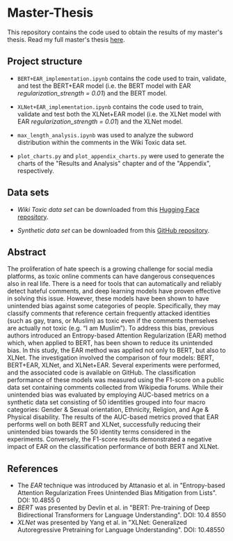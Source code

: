 # Master-Thesis
This repository contains the code used to obtain the results of my master's thesis.
Read my full master's thesis [here](https://www.politesi.polimi.it/handle/10589/211114).
## Project structure
- `BERT+EAR_implementation.ipynb` contains the code used to train, validate, and test the BERT+EAR model (i.e. the BERT model with EAR _regularization_strength = 0.01_) and the BERT model.
  
- `XLNet+EAR_implementation.ipynb` contains the code used to train, validate and test both the XLNet+EAR model (i.e. the XLNet model with EAR _regularization_strength = 0.01_) and the XLNet model.
  
- `max_length_analysis.ipynb` was used to analyze the subword distribution within the comments in the Wiki Toxic data set.
  
- `plot_charts.py` and `plot_appendix_charts.py` were used to generate the charts of the "Results and Analysis" chapter and of the "Appendix", respectively.
## Data sets
- _Wiki Toxic data set_ can be downloaded from this [Hugging Face repository](https://huggingface.co/datasets/OxAISH-AL-LLM/wiki_toxic/tree/main).

- _Synthetic data set_ can be downloaded from this [GitHub repository](https://github.com/conversationai/unintended-ml-bias-analysis).
## Abstract
The proliferation of hate speech is a growing challenge for social media platforms, as toxic online comments can have dangerous consequences also in real life. There is a need for tools that can automatically and reliably detect hateful comments, and deep learning models have proven effective in solving this issue. However, these models have been shown to have unintended bias against some categories of people. Specifically, they may classify comments that reference certain frequently attacked identities (such as gay, trans, or Muslim) as toxic even if the comments themselves are actually not toxic (e.g. “I am Muslim”). To address this bias, previous authors introduced an Entropy-based Attention Regularization (EAR) method which, when applied to BERT, has been shown to reduce its unintended bias. In this study, the EAR method was applied not only to BERT, but also to XLNet. The investigation involved the comparison of four models: BERT, BERT+EAR, XLNet, and XLNet+EAR. Several experiments were performed, and the associated code is available on GitHub. The classification performance of these models was measured using the F1-score on a public data set containing comments collected from Wikipedia forums. While their unintended bias was evaluated by employing AUC-based metrics on a synthetic data set consisting of 50 identities grouped into four macro categories: Gender & Sexual orientation, Ethnicity, Religion, and Age & Physical disability. The results of the AUC-based metrics proved that EAR performs well on both BERT and XLNet, successfully reducing their unintended bias towards the 50 identity terms considered in the experiments. Conversely, the F1-score results demonstrated a negative impact of EAR on the classification performance of both BERT and XLNet.

## References
- The _EAR_ technique was introduced by Attanasio et al. in "Entropy-based Attention Regularization Frees Unintended Bias Mitigation from Lists". DOI: 10.4855 0
- _BERT_ was presented by Devlin et al. in "BERT: Pre-training of Deep Bidirectional Transformers for Language Understanding". DOI: 10.4 8550
- _XLNet_ was presented by Yang et al. in "XLNet: Generalized Autoregressive Pretraining for Language Understanding". DOI: 10.48550
